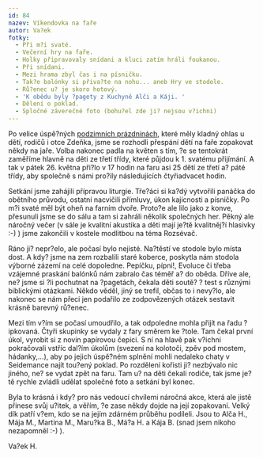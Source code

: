 ```yaml
---
id: 84
nazev: Víkendovka na faře
autor: Va?ek
fotky:
  - Při m?i svaté.
  - Večerní hry na faře.
  - Holky připravovaly snídani a kluci zatím hráli foukanou.
  - Při snídani.
  - Mezi hrama zbyl čas i na písničku.
  - Tak?e balónky si přiva?te na nohu... aneb Hry ve stodole.
  - Rů?enec u? je skoro hotový.
  - 'K obědu byly ?pagety z Kuchyně Alči a Káji. '
  - Dělení o poklad.
  - Spločné záverečné foto (bohu?el zde ji? nejsou v?ichni)
---
```

Po velice úspě?ných <a href='http://farnostpribyslav.wz.cz/index.php?page=2&idr=15&year=2005'> podzimních prázdninách</a>, které měly kladný ohlas u dětí, rodičů i otce Zdeňka,  jsme se rozhodli přespání dětí na faře zopakovat někdy na jaře. Volba nakonec padla na květen s tím, ?e se tentokrát zaměříme hlavně na děti ze třetí třídy, které půjdou k 1. svatému přijímání. A tak  v pátek 26. května při?lo v 17 hodin na faru asi 25 dětí ze třetí a? páté třídy, aby společně s námi pro?ily následujících čtyřiadvacet hodin. <p>
Setkání jsme zahájili přípravou liturgie. Tře?áci si ka?dý vytvořili panáčka do obětního průvodu, ostatní nacvičili přímluvy, úkon kajícnosti a písničky. Po m?i svaté měl být oheň na farním dvoře. Proto?e ale lilo jako z konve, přesunuli jsme se do sálu a tam si zahráli několik společných her. Pěkný ale náročný večer (v sále je kvalitní akustika a děti mají je?tě kvalitněj?í hlasivky :-) ) jsme zakončili v kostele modlitbou na téma Rozsévač.<p>
Ráno ji? nepr?elo, ale počasí bylo nejisté. Na?těstí ve stodole bylo místa dost. A kdy? jsme na zem rozbalili staré koberce, poskytla nám stodola výborné zázemí na celé dopoledne. Pepíčku, pípni!, Evoluce či třeba vzájemné praskání balónků nám zabralo čas téměř a? do oběda. Dříve ale, ne? jsme si ?li pochutnat na ?pagetách, čekala děti soutě? ? test s různými biblickými otázkami. Někdo věděl, jiný se trefil, občas to i nevy?lo, ale nakonec se nám přeci jen podařilo ze zodpovězených otázek sestavit krásně barevný rů?enec.<p>
Mezi tím v?ím se počasí umoudřilo, a tak odpoledne mohla přijít na řadu ?ipkovaná. Čtyři skupinky se vydaly z fary směrem ke ?tole. Tam čekal první úkol, vyrobit si z novin papírovou čepici. S ní na hlavě pak v?ichni pokračovali vstříc dal?ím úkolům (svezení na kolotoči, zpěv pod mostem, hádanky,...), aby po jejich úspě?ném splnění mohli nedaleko chaty v Seidemance najít tou?ený poklad. Po rozdělení kořisti ji? nezbývalo nic jiného, ne? se vydat zpět na faru. Tam u? na děti čekali rodiče, tak jsme je?tě rychle zvládli udělat společné foto a setkání byl konec.<p>
Byla to krásná i kdy? pro nás vedoucí chvílemi náročná akce, která ale jistě přinese svůj u?itek, a věřím, ?e zase někdy dojde na její zopakovaní. Velký dík patří v?em, kdo se na jejím zdárném průběhu podíleli. Jsou to Alča H., Mája M., Martina M., Maru?ka B., Má?a H. a Kája B. (snad jsem nikoho nezapomněl :-) ).<p>
Va?ek H.
